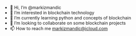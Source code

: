 - 👋 Hi, I’m @markizmandic
- 👀 I’m interested in blockchain technology
- 🌱 I’m currently learning python and concepts of blockchain
- 💞️ I’m looking to collaborate on some blockchain projects
- 📫 How to reach me markizmandic@icloud.com

<!---
markizmandic/markizmandic is a ✨ special ✨ repository because its `README.md` (this file) appears on your GitHub profile.
You can click the Preview link to take a look at your changes.
--->
